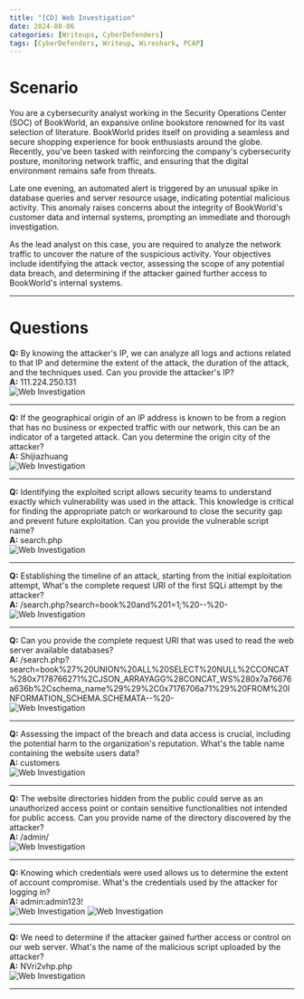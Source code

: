 ```yaml
---
title: "[CD] Web Investigation"
date: 2024-08-06
categories: [Writeups, CyberDefenders]
tags: [CyberDefenders, Writeup, Wireshark, PCAP]
---
```


# Scenario

You are a cybersecurity analyst working in the Security Operations Center (SOC) of BookWorld, an expansive online bookstore renowned for its vast selection of literature. BookWorld prides itself on providing a seamless and secure shopping experience for book enthusiasts around the globe. Recently, you've been tasked with reinforcing the company's cybersecurity posture, monitoring network traffic, and ensuring that the digital environment remains safe from threats.

Late one evening, an automated alert is triggered by an unusual spike in database queries and server resource usage, indicating potential malicious activity. This anomaly raises concerns about the integrity of BookWorld's customer data and internal systems, prompting an immediate and thorough investigation.

As the lead analyst on this case, you are required to analyze the network traffic to uncover the nature of the suspicious activity. Your objectives include identifying the attack vector, assessing the scope of any potential data breach, and determining if the attacker gained further access to BookWorld's internal systems.

***

# Questions

**Q:** By knowing the attacker's IP, we can analyze all logs and actions related to that IP and determine the extent of the attack, the duration of the attack, and the techniques used. Can you provide the attacker's IP? <br />
**A:** 111.224.250.131 <br />
<img src="/assets/img/Web-Investigation/Web-Investigation-q1-1.png" alt="Web Investigation">

***

**Q:** If the geographical origin of an IP address is known to be from a region that has no business or expected traffic with our network, this can be an indicator of a targeted attack. Can you determine the origin city of the attacker? <br />
**A:** Shijiazhuang <br />
<img src="/assets/img/Web-Investigation/Web-Investigation-q2-1.png" alt="Web Investigation">

***

**Q:** Identifying the exploited script allows security teams to understand exactly which vulnerability was used in the attack. This knowledge is critical for finding the appropriate patch or workaround to close the security gap and prevent future exploitation. Can you provide the vulnerable script name? <br />
**A:** search.php <br />
<img src="/assets/img/Web-Investigation/Web-Investigation-q3-1.png" alt="Web Investigation">

***

**Q:** Establishing the timeline of an attack, starting from the initial exploitation attempt, What's the complete request URI of the first SQLi attempt by the attacker? <br />
**A:** /search.php?search=book%20and%201=1;%20--%20- <br />
<img src="/assets/img/Web-Investigation/Web-Investigation-q4-1.png" alt="Web Investigation">

***

**Q:** Can you provide the complete request URI that was used to read the web server available databases? <br />
**A:** /search.php?search=book%27%20UNION%20ALL%20SELECT%20NULL%2CCONCAT%280x7178766271%2CJSON_ARRAYAGG%28CONCAT_WS%280x7a76676a636b%2Cschema_name%29%29%2C0x7176706a71%29%20FROM%20INFORMATION_SCHEMA.SCHEMATA--%20- <br />
<img src="/assets/img/Web-Investigation/Web-Investigation-q5-1.png" alt="Web Investigation">

***

**Q:** Assessing the impact of the breach and data access is crucial, including the potential harm to the organization's reputation. What's the table name containing the website users data? <br />
**A:** customers <br />
<img src="/assets/img/Web-Investigation/Web-Investigation-q6-1.png" alt="Web Investigation">

***

**Q:** The website directories hidden from the public could serve as an unauthorized access point or contain sensitive functionalities not intended for public access. Can you provide name of the directory discovered by the attacker? <br />
**A:** /admin/ <br />
<img src="/assets/img/Web-Investigation/Web-Investigation-q7-1.png" alt="Web Investigation">

***

**Q:** Knowing which credentials were used allows us to determine the extent of account compromise. What's the credentials used by the attacker for logging in? <br />
**A:** admin:admin123! <br />
<img src="/assets/img/Web-Investigation/Web-Investigation-q8-1.png" alt="Web Investigation">
<img src="/assets/img/Web-Investigation/Web-Investigation-q8-2.png" alt="Web Investigation">

***

**Q:** We need to determine if the attacker gained further access or control on our web server. What's the name of the malicious script uploaded by the attacker? <br />
**A:** NVri2vhp.php <br />
<img src="/assets/img/Web-Investigation/Web-Investigation-q9-1.png" alt="Web Investigation">

***